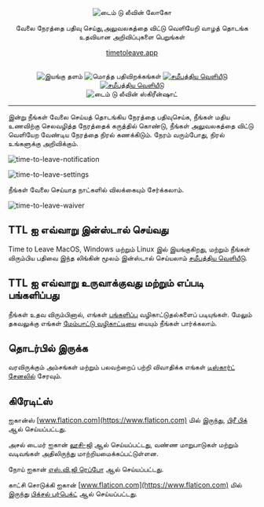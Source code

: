 <div align="center">
  <img src="../assets/timetoleave.png" alt="டைம் டு லீவின் லோகோ">

  <p>வேலை நேரத்தை பதிவு செய்து,அலுவலகத்தை விட்டு வெளியேறி வாழத் தொடங்க உதவியான அறிவிப்புகளை பெறுங்கள்</p>

  [timetoleave.app](https://timetoleave.app/)

<br/>

<img src="https://img.shields.io/badge/platforms-Windows%20%7C%20MacOS%20%7C%20Linux-green" alt="இயங்கு தளம்">
<img src="https://img.shields.io/github/downloads/thamara/time-to-leave/total" alt="மொத்த பதிவிறக்கங்கள்">
<a href="https://github.com/thamara/time-to-leave/releases/latest"><img src="https://img.shields.io/github/v/release/thamara/time-to-leave" alt="சமீபத்திய வெளியீடு"></a>
<a href="http://makeapullrequest.com/"><img src="https://img.shields.io/badge/PRs-welcome-purple" alt="சமீபத்திய வெளியீடு"></a>

   <br/>

  <img src="https://user-images.githubusercontent.com/3754225/94519528-4e549900-0248-11eb-8872-b6fb2d47f43c.jpg" alt="டைம் டு லீவின் ஸ்கிரீன்ஷாட்">

  <br/>

</div>

---

இன்று நீங்கள் வேலை செய்யத் தொடங்கிய நேரத்தை பதிவுசெய்க, நீங்கள் மதிய உணவிற்கு செலவழித்த நேரத்தைக் கருத்தில் கொண்டு, நீங்கள் அலுவலகத்தை விட்டு வெளியேற வேண்டிய நேரத்தை நிரல் கணக்கிடும். நேரம் வரும்போது, ​​நிரல் உங்களுக்கு அறிவிக்கும்.

![time-to-leave-notification](https://user-images.githubusercontent.com/3754225/94519526-4dbc0280-0248-11eb-9738-ffae936cfa4a.jpg)

![time-to-leave-settings](https://user-images.githubusercontent.com/3754225/94519531-4eed2f80-0248-11eb-9303-78f9abe69201.jpg)

நீங்கள் வேலை செய்யாத நாட்களில் விலக்கையும் சேர்க்கலாம்.

![time-to-leave-waiver](https://user-images.githubusercontent.com/3754225/94762058-4e79a380-03c4-11eb-8f28-1c480dbf8b5c.png)

## TTL ஐ எவ்வாறு இன்ஸ்டால் செய்வது

Time to Leave MacOS, Windows மற்றும் Linux இல் இயங்குகிறது, மற்றும் நீங்கள் விரும்பிய பதிவை இந்த லிங்கின் மூலம் இன்ஸ்டால் செய்யலாம் [சமீபத்திய வெளியீடு](https://github.com/thamara/time-to-leave/releases/latest).

## TTL ஐ எவ்வாறு உருவாக்குவது மற்றும் எப்படி பங்களிப்பது

நீங்கள் உதவ விரும்பினால், எங்கள் [பங்களிப்பு](../CONTRIBUTING.md) வழிகாட்டுதல்களைப் படியுங்கள்.
மேலும் தகவலுக்கு எங்கள் [மேம்பாட்டு வழிகாட்டியை](../DEVELOPMENT.md) யையும் நீங்கள் பார்க்கலாம்.

## தொடர்பில் இருக்க

வரவிருக்கும் அம்சங்கள் மற்றும் பலவற்றைப் பற்றி விவாதிக்க எங்கள் [டிஸ்கார்ட் சேனலில்](https://discord.gg/P3KkEF5) சேரவும்.

## கிரேடிட்ஸ்

ஐகான்ஸ் [www.flaticon.com](https://www.flaticon.com) மில் இருந்து, [பிரீ பிக்](https://www.flaticon.com/authors/freepik) ஆல் செய்யப்பட்டது.

அசல் டைமர் ஐகான் [லூசி-ஜி](https://icon-icons.com/icon/timer/121243) ஆல் செய்யப்பட்டது, வண்ண மாறுபாடுகள் மற்றும் வடிவங்கள் அதிலிருந்து மாற்றியமைக்கப்பட்டுள்ளன.

நோய் ஐகான் [எஸ்.வி.ஜி ரெப்போ](https://www.svgrepo.com/svg/271898/sick) ஆல் செய்யப்பட்டது.

காட்சி சொடுக்கி ஐகான் [www.flaticon.com](https://www.flaticon.com) மில் இருந்து [பிக்சல் பர்பெக்ட்](https://www.flaticon.com/authors/pixel-perfect) ஆல் செய்யப்பட்டது.
